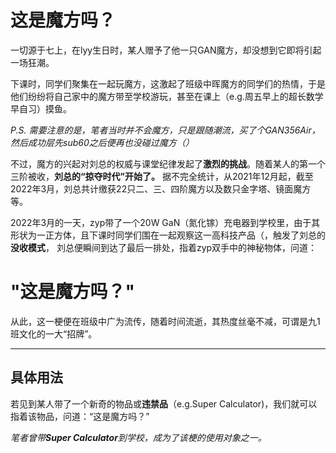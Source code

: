 # 这是魔方吗？

一切源于七上，在lyy生日时，某人赠予了他一只GAN魔方，却没想到它即将引起一场狂潮。

下课时，同学们聚集在一起玩魔方，这激起了班级中晖魔方的同学们的热情，于是他们纷纷将自己家中的魔方带至学校游玩，甚至在课上（e.g.周五早上的超长数学早自习）摸鱼。

*P.S. 需要注意的是，笔者当时并不会魔方，只是跟随潮流，买了个GAN356Air，然后成功层先sub60之后便再也没碰过魔方（）*

不过，魔方的兴起对刘总的权威与课堂纪律发起了**激烈的挑战**。随着某人的第一个三阶被收，**刘总的“掠夺时代”开始了。**
据不完全统计，从2021年12月起，截至2022年3月，刘总共计缴获22只二、三、四阶魔方以及数只金字塔、镜面魔方等。

2022年3月的一天，zyp带了一个20W GaN（氮化镓）充电器到学校里，由于其形状为一正方体，且下课时同学们围在一起观察这一高科技产品（，触发了刘总的**没收模式**，
刘总便瞬间到达了最后一排处，指着zyp双手中的神秘物体，问道：</br>
# "这是魔方吗？"
从此，这一梗便在班级中广为流传，随着时间流逝，其热度丝毫不减，可谓是九1班文化的一大“招牌”。

---------

## 具体用法

若见到某人带了一个新奇的物品或**违禁品**（e.g.Super Calculator)，我们就可以指着该物品，问道：“这是魔方吗？”

*笔者曾带**Super Calculator**到学校，成为了该梗的使用对象之一。*
